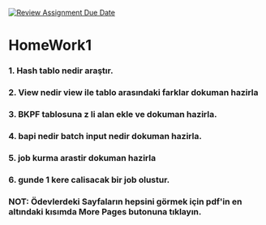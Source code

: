 [![Review Assignment Due Date](https://classroom.github.com/assets/deadline-readme-button-24ddc0f5d75046c5622901739e7c5dd533143b0c8e959d652212380cedb1ea36.svg)](https://classroom.github.com/a/7iAcKsQr)
# HomeWork1
### 1. Hash tablo nedir araştır.
### 2. View nedir view ile tablo arasındaki farklar dokuman hazirla
### 3. BKPF tablosuna z li alan ekle ve dokuman hazirla.
### 4. bapi nedir batch input nedir dokuman hazirla.
### 5. job kurma arastir dokuman hazirla
### 6. gunde 1 kere calisacak bir job olustur.


### NOT: Ödevlerdeki Sayfaların hepsini görmek için pdf'in en altındaki kısımda More Pages butonuna tıklayın.
